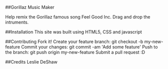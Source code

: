 ##Gorillaz Music Maker

Help remix the Gorillaz famous song Feel Good Inc. Drag and drop the intruments.

##Installation
This site was built using HTML5, CSS and javascript


##Contributing
Fork it!
Create your feature branch: git checkout -b my-new-feature
Commit your changes: git commit -am 'Add some feature'
Push to the branch: git push origin my-new-feature
Submit a pull request :D


##Credits
Leslie DeShaw